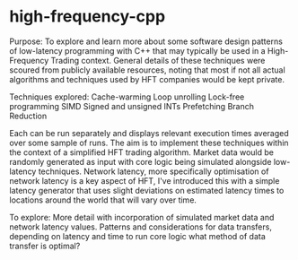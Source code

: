# high-frequency-cpp

Purpose:
To explore and learn more about some software design patterns of low-latency programming with C++ that may typically be used in a High-Frequency Trading context.
General details of these techniques were scoured from publicly available resources, noting that most if not all actual algorithms and techniques used by HFT companies would be kept private.


Techniques explored:
Cache-warming
Loop unrolling
Lock-free programming
SIMD
Signed and unsigned INTs
Prefetching
Branch Reduction

Each can be run separately and displays relevant execution times averaged over some sample of runs.
The aim is to implement these techniques within the context of a simplified HFT trading algorithm. Market data would be randomly generated as input with core logic being simulated alongside low-latency techniques. Network latency, more specifically optimisation of network latency is a key aspect of HFT, I've introduced this with a simple latency generator that uses slight deviations on estimated latency times to locations around the world that will vary over time.


To explore:
More detail with incorporation of simulated market data and network latency values. 
Patterns and considerations for data transfers, depending on latency and time to run core logic what method of data transfer is optimal?

